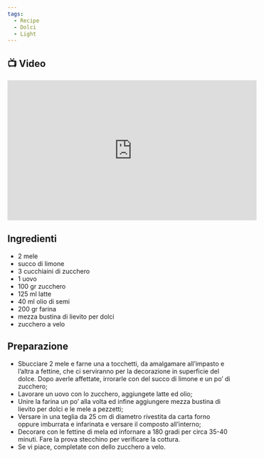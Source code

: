 ```yaml
---
tags:
  - Recipe
  - Dolci
  - Light
---
```



## 📺 Video

<div class="iframe-container">
  <iframe width="560" height="315" src="https://www.youtube.com/embed/s-EZCUYWqVo" title="YouTube video player" frameborder="0" allow="accelerometer; autoplay; clipboard-write; encrypted-media; gyroscope; picture-in-picture" allowfullscreen></iframe>
</div>

## Ingredienti
-   2 mele
-   succo di limone
-   3 cucchiaini di zucchero
-   1 uovo
-   100 gr zucchero
-   125 ml latte
-   40 ml olio di semi
-   200 gr farina
-   mezza bustina di lievito per dolci
-   zucchero a velo

## Preparazione

-   Sbucciare 2 mele e farne una a tocchetti, da amalgamare all’impasto e l’altra a fettine, che ci serviranno per la decorazione in superficie del dolce. Dopo averle affettate, irrorarle con del succo di limone e un po’ di zucchero;
-   Lavorare un uovo con lo zucchero, aggiungete latte ed olio;
-   Unire la farina un po’ alla volta ed infine aggiungere mezza bustina di lievito per dolci e le mele a pezzetti;
-   Versare in una teglia da 25 cm di diametro rivestita da carta forno oppure imburrata e infarinata e versare il composto all’interno;
-   Decorare con le fettine di mela ed infornare a 180 gradi per circa 35-40 minuti. Fare la prova stecchino per verificare la cottura.
-   Se vi piace, completate con dello zucchero a velo.
